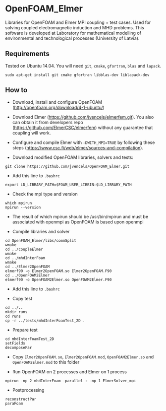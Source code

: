 # OpenFOAM_Elmer
Libraries for OpenFOAM and Elmer MPI coupling + test cases. Used for solving coupled electromagnetic induction and MHD problems. This software is developed at Laboratory for mathematical modelling of environmental and technological processes (University of Latvia). 

## Requirements ##
Tested on Ubuntu 14.04.
You will need `git`, `cmake`, `gfortran`, `blas` and `lapack`. 

```
sudo apt-get install git cmake gfortran libblas-dev liblapack-dev
```

## How to ##

* Download, install and configure OpenFOAM (http://openfoam.org/download/4-1-ubuntu/)
* Download Elmer (https://github.com/jvencels/elmerfem.git). You also can obtain it from developers repo (https://github.com/ElmerCSC/elmerfem) without any guarantee that coupling will work.
* Configure and compile Elmer with `-DWITH_MPI=TRUE` by following these steps (https://www.csc.fi/web/elmer/sources-and-compilation).

* Download modified OpenFOAM libraries, solvers and tests:

```
git clone https://github.com/jvencels/OpenFOAM_Elmer.git
```
* Add this line to `.bashrc`
```
export LD_LIBRARY_PATH=$FOAM_USER_LIBBIN:$LD_LIBRARY_PATH
```
* Check the mpi type and version
```
which mpirun
mpirun --version
```
* The result of which mpirun should be /usr/bin/mpirun and must be associated with openmpi as OpenFOAM is based upon openmpi

* Compile libraries and solver

```
cd OpenFOAM_Elmer/libs/commSplit
wmake
cd ../coupleElmer
wmake
cd ../mhdInterFoam
wmake
cd ../Elmer2OpenFOAM
elmerf90 -o Elmer2OpenFOAM.so Elmer2OpenFOAM.F90
cd ../OpenFOAM2Elmer
elmerf90 -o OpenFOAM2Elmer.so OpenFOAM2Elmer.F90
```

* Add this line to `.bashrc`


* Copy test

```
cd ../..
mkdir runs
cd runs
cp -r ../tests/mhdInterFoamTest_2D .
```

* Prepare test

```
cd mhdInterFoamTest_2D
setFields
decomposePar
```

* Copy `Elmer2OpenFOAM.so`, `Elmer2OpenFOAM.mod`, `OpenFOAM2Elmer.so` and `OpenFOAM2Elmer.mod` to this folder

* Run OpenFOAM on 2 processes and Elmer on 1 process

```
mpirun -np 2 mhdInterFoam -parallel : -np 1 ElmerSolver_mpi
```

* Postprocessing

```
reconstructPar
paraFoam
```
